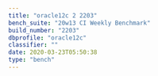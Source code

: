 ```yaml
---
title: "oracle12c 2 2203"
bench_suite: "20w13 CI Weekly Benchmark"
build_number: "2203"
dbprofile: "oracle12c"
classifier: ""
date: 2020-03-23T05:50:38
type: "bench"
---
```

